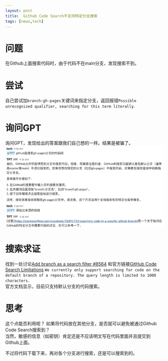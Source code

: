 ```yaml
---
layout: post
title:  Github Code Search不支持特定分支搜索
tags: [news,tech]
---
```

 

# 问题
在Github上面搜索代码时，由于代码不在main分支，发现搜索不到。

# 尝试
自己尝试加`branch:gh-pages`关键词来指定分支，返回报错`Possible unrecognized qualifier, searching for this term literally`.

# 询问GPT
询问GPT，发现给出的答案跟我们自己想的一样。结果是被骗了。
![fake-answer.png](/static/img/fake-answer.png)

# 搜索求证
找到一处讨论[Add branch as a search filter #8564](https://github.com/orgs/community/discussions/8564) 和官方链接[GitHub Code Search Limitations](https://docs.github.com/en/search-github/github-code-search/about-github-code-search#limitations)
`We currently only support searching for code on the default branch of a repository. The query length is limited to 1000 characters.`  
官方文档显示，目前只支持默认分支的代码搜索。

# 思考
这个点能否利用呢？
如果将代码放在其他分支，是否就可以避免被通过Github Code Search搜索到？  
当然，敏感的信息（如密钥）肯定还是不应该明文写在代码里面并且提交到Github上面。

不过将代码下载下来，再对各个分支进行搜索，还是可以搜索到的。
